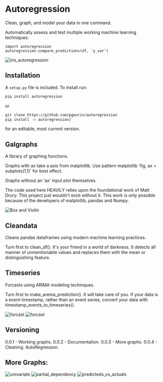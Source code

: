 # Autoregression

Clean, graph, and model your data in one command.

Automatically assess and test multiple working
machine learning techniques:

    import autoregression
    autoregression.compare_predictions(df, 'y_var')

![iris_autoregression](example_plots/iris_autoregression_02_fast.gif)

## Installation

A `setup.py` file is included. To install run:

```bash
pip install autoregression
```

or

```bash
git clone https://github.com/pgeurin/autoregression
pip install -e autoregression/
```

for an editable, most current version.

## Galgraphs
A library of graphing functions.

Graphs with ax take a axis from matplotlib.
Use pattern matplotlib 'fig, ax = subplots(1,1)' for best effect.

Graphs without an 'ax' input plot themselves.

The code used here HEAVILY relies upon the foundational work of Matt Drury.
This project just wouldn't exist without it.
This work is only possible because of the developers of matplotlib, pandas and Numpy.


![Box and Violin](example_plots/comparison_plots.png)


## Cleandata
Cleans pandas dataframes using modern machine learning practices.

Turn first to clean_df(). It's your friend in a world of darkness.
It detects all manner of unmentionable values and replaces them with the mean or
distinguishing feature.


## Timeseries
Forcasts using ARIMA modeling techinques.

Turn first to make_arema_prediction(). It will take care of you.
If your data is a event-timestamp, rather than an event series, convert your data with timestamp_events_to_timeseries().

![forcast](example_plots/forcast.png)
![forcast](example_plots/autocorrelation_long.png)


## Versioning

0.0.1 - Working graphs.
0.0.2 - Documentation.
0.0.3 - More graphs.
0.0.4 - Cleaning. AutoRegression.

## More Graphs:
![univariate](example_plots/univariate.png)
![partial_dependency](example_plots/partial_dependency.png)
![predicteds_vs_actuals](example_plots/predicteds_vs_actuals.png)
